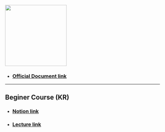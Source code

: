 [<img src="https://dart.dev/assets/img/shared/dart/logo+text/horizontal/white.svg" width="200"></img>](https://dart.dev/)

- ### [Official Document link](https://dart.dev/guides)

<hr/>

## Beginer Course (KR)

- ### [Notion link](https://standing-hugger-2fb.notion.site/Dart-2cce41fdb8164f13a541d6453e2fdb52)
- ### [Lecture link](https://nomadcoders.co/dart-for-beginners/lobby)